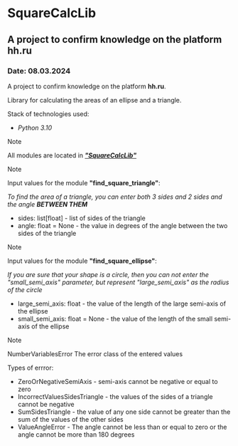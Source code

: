 # SquareCalcLib
## A project to confirm knowledge on the platform hh.ru
### Date: 08.03.2024

A project to confirm knowledge on the platform **hh.ru**.

Library for calculating the areas of an ellipse and a triangle.

Stack of technologies used:
- _Python 3.10_

> [!NOTE]
> All modules are located in ***["SquareCalcLib"](/SquareCalcLib)***

> [!NOTE]
> Input values for the module **"find_square_triangle"**:
> 
> _To find the area of a triangle, you can enter both 3 sides and 2 sides and the angle **BETWEEN THEM**_
> - sides: list[float] - list of sides of the triangle
> - angle: float = None - the value in degrees of the angle between the two sides of the triangle

> [!NOTE]
> Input values for the module **"find_square_ellipse"**:
>
> _If you are sure that your shape is a circle, then you can not enter the "small_semi_axis" parameter, but represent "large_semi_axis" as the radius of the circle_
> - large_semi_axis: float - the value of the length of the large semi-axis of the ellipse 
> - small_semi_axis: float = None - the value of the length of the small semi-axis of the ellipse

> [!NOTE]
> NumberVariablesError 
> The error class of the entered values
> 
> Types of errror:
> - ZeroOrNegativeSemiAxis - semi-axis cannot be negative or equal to zero
> - IncorrectValuesSidesTriangle - the values of the sides of a triangle cannot be negative
> - SumSidesTriangle - the value of any one side cannot be greater than the sum of the values of the other sides
> - ValueAngleError - The angle cannot be less than or equal to zero or the angle cannot be more than 180 degrees

